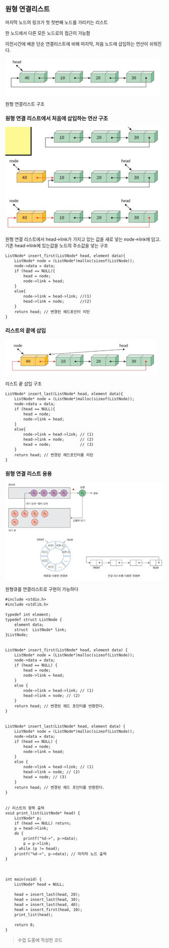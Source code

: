 
## 원형 연결리스트

마지막 노드의 링크가 첫 첫번째 노드를 가리키는 리스트

한 노드에서 다른 모든 노드로의 접근이 가능함

이전시간에 배운 단순 연결리스트에 비해 마지막, 처음 노드에 삽입하는 연산이 쉬워진다.

![](media/img-59.png)

원형 연결리스트 구조

### 원형 연결 리스트에서 처음에 삽입하는 연산 구조

![](media/img-62.png)

원형 연결 리스트에서 head->link가 가지고 있는 값을 새로 넣는 node->link에 담고. 기존 head->link에 있는값을 노드의 주소값을 넣는 구조

```
ListNode* insert_first(ListNode* head, element data){
	ListNode* node = (ListNode*)malloc(sizeof(ListNode));
    node->data = data;
    if (head == NULL){
    	head = node;
        node->link = head;
    }
    else{
    	node->link = head->link; //(1)
        head->link = node; 		 //(2)
    }
    return head; // 변경된 헤드포인터 리턴
}
```

### 리스트의 끝에 삽입

![](media/img-61.png)

리스트 끝 삽입 구조

```
ListNode* insert_last(ListNode* head, element data){
	ListNode* node = (ListNode*)malloc(sizeof(ListNode));
    node->data = data;
    if (head == NULL){
    	head = node;
        node->link = head;
    }
    else{
    	node->link = head->link; // (1)
        head->link = node;		 // (2)
        head = node;			 // (3)
    }
    return head; // 변경된 헤드포인터를 리턴
}
```

### 원형 연결 리스트 응용

![](media/img-60.png)

원형큐를 연결리스트로 구현이 가능하다

```
#include <stdio.h>
#include <stdlib.h>

typedef int element;
typedef struct ListNode {
	element data;
	struct  ListNode* link;
}ListNode;


ListNode* insert_first(ListNode* head, element data) {
	ListNode* node = (ListNode*)malloc(sizeof(ListNode));
	node->data = data;
	if (head == NULL) {
		head = node;
		node->link = head;
	}
	else {
		node->link = head->link; // (1)
		head->link = node; // (2)
	}
	return head; // 변경된 헤드 포인터를 반환한다.
}


ListNode* insert_last(ListNode* head, element data) {
	ListNode* node = (ListNode*)malloc(sizeof(ListNode));
	node->data = data;
	if (head == NULL) {
		head = node;
		node->link = head;
	}
	else {
		node->link = head->link; // (1)
		head->link = node; // (2)
		head = node; // (3)
	}
	return head; // 변경된 헤드 포인터를 반환한다.
}


// 리스트의 항목 출력
void print_list(ListNode* head) {
	ListNode* p;
	if (head == NULL) return;
	p = head->link;
	do {
		printf("%d->", p->data);
		p = p->link;
	} while (p != head);
	printf("%d->", p->data); // 마지막 노드 출력
}



int main(void) {
	ListNode* head = NULL;

	head = insert_last(head, 20);
	head = insert_last(head, 30);
	head = insert_last(head, 40);
	head = insert_first(head, 10);
	print_list(head);
	
	return 0;
}
```

> 수업 도중에 작성한 코드